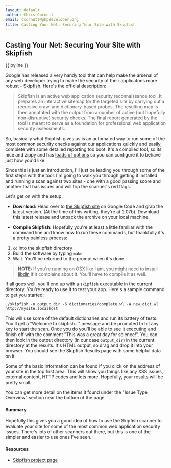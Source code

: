 ```yaml
---
layout: default
author: Chris Cornutt
email: ccornutt@phpdeveloper.org
title: Casting Your Net: Securing Your Site with Skipfish
---
```


Casting Your Net: Securing Your Site with Skipfish
--------------

{{ byline }}

Google has released a very handy tool that can help make the arsenal of any web developer 
trying to make the security of their applicatons more robust - [Skipfish](http://code.google.com/p/skipfish/).
Here's the official description:

> Skipfish is an active web application security reconnaissance tool. It prepares an 
> interactive sitemap for the targeted site by carrying out a recursive crawl and 
> dictionary-based probes. The resulting map is then annotated with the output from a 
> number of active (but hopefully non-disruptive) security checks. The final report 
> generated by the tool is meant to serve as a foundation for professional web 
> application security assessments.

So, basically what Skipfish gives us is an automated way to run some of the most common
security checks against our applications quickly and easily, complete with some detailed
reporting too boot. It's a compiled tool, so its nice and zippy and has [loads of options](http://code.google.com/p/skipfish/wiki/SkipfishDoc) so you can configure it to behave just how you'd like.

Since this is just an introduction, I'll just be leading you through some of the first 
steps with the tool. I'm going to walk you through getting it installed and running a
scan against two sites - one with a good passing score and another that has issues and
will trip the scanner's red flags.

Let's get on with the setup:

* **Download:** Head over to [the Skipfish site](http://code.google.com/p/skipfish/) on Google Code
and grab the latest version. (At the time of this writing, they're at 2.07b). Download
this latest release and unpack the archive on your local machine.

* **Compile Skipfish:** Hopefully you're at least a little familiar with the command line
and know how to run these commands, but thankfully it's a pretty painless process:

1. `cd` into the skipfish directory
2. Build the software by typing `make`
3. Wait. You'll be returned to the prompt when it's done.

> **NOTE:** If you're running on OSX like I am, you might need to install [libdin](http://www.gnu.org/software/libidn/)
> if it complains about it. You'll have to compile it as well.

If all goes well, you'll end up with a `skipfish` executable in the current directory. 
You're ready to use it to test your app. Here's a sample command to get you started:

`./skipfish -o output_dir -S dictionaries/complete.wl -W new_dict.wl http://mysite.localhost`

This will use some of the default dictionaries and run its battery of tests. You'll get a 
"Welcome to skipfish..." message and be prompted to hit any key to start the scan. Once you do
you'll be able to see it executing and finish off with the comment "This was a great day
for science!". You can then look in the output directory (in our case `output_dir`) in
the current directory at the results. It's HTML output, so drag and drop it into your
browser. You should see the Skipfish Results page with some helpful data on it.

Some of the basic information can be found if you click on the address of your site in the 
top first area. This will show you things like any XSS issues, external content, HTTP codes
and lots more. Hopefully, your results will be pretty small.

You can get more detail on the items it found under the "Issue Type Overview" section
near the bottom of the page.

#### Summary

Hopefully this gives you a good idea of how to use the Skipfish scanner to evaluate your site
for some of the most common web application security issues. There's lots of other scanners
out there, but this is one of the simpler and easier to use ones I've seen.

#### Resources

* [Skipfish project page](http://code.google.com/p/skipfish/)
